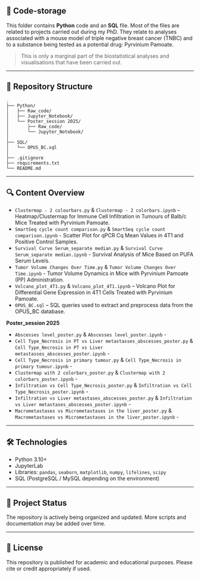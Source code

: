## 🧬 Code-storage

This folder contains **Python** code and an **SQL** file.
Most of the files are related to projects carried out during my PhD. They relate to analyses associated with a mouse model of triple negative breast cancer (TNBC) and to a substance being tested as a potential drug: Pyrvinium Pamoate. 
> This is only a marginal part of the biostatistical analyses and visualisations that have been carried out.

---

## 📁 Repository Structure

    .
    ├── Python/
    │   ├── Raw_code/
    │   ├── Jupyter_Notebook/
    │   └── Poster_session 2025/
    │       ├── Raw_code/
    │       └── Jupyter_Notebook/
    │
    ├── SQL/
    │   └── OPUS_BC.sql
    │
    ├── .gitignore
    ├── requirements.txt
    └── README.md
    
---

## 🔍 Content Overview

- `Clustermap - 2 colourbars.py` & `Clustermap - 2 colorbars.ipynb` – Heatmap/Clustermap for Immune Cell Infiltration in Tumours of Balb/c Mice Treated with Pyrvinium Pamoate.
- `SmartSeq cycle count comparison.py` & `SmartSeq cycle count comparison.ipynb` - Scatter Plot for qPCR Cq Mean Values in 4T1 and Positive Control Samples.
- `Survival Curve Serum_separate median.py` & `Survival Curve Serum_separate median.ipynb` - Survival Analysis of Mice Based on PUFA Serum Levels.
- `Tumor Volume Changes Over Time.py` & `Tumor Volume Changes Over Time.ipynb` - Tumor Volume Dynamics in Mice with Pyrvinium Pamoate (PP) Administration.
- `Volcano_plot_4T1.py` & `Volcano_plot_4T1.ipynb` – Volcano Plot for Differential Gene Expression in 4T1 Cells Treated with Pyrvinium Pamoate.
- `OPUS_BC.sql` – SQL queries used to extract and preprocess data from the OPUS_BC database.

**Poster_session 2025**
- `Abscesses level_poster.py` & `Abscesses level_poster.ipynb` -
- `Cell Type_Necrosis in PT vs Liver metastasses_abscesses_poster.py` & `Cell Type_Necrosis in PT vs Liver metastasses_abscesses_poster.ipynb` -
- `Cell Type_Necrosis in primary tumour.py` & `Cell Type_Necrosis in primary tumour.ipynb` -
- `Clustermap with 2 colorbars_poster.py` & `Clustermap with 2 colorbars_poster.ipynb` -
- `Infiltration vs Cell Type_Necrosis_poster.py` & `Infiltration vs Cell Type_Necrosis_poster.ipynb` -
- `Infiltration vs Liver metastases_abscesses_poster.py` & `Infiltration vs Liver metastases_abscesses_poster.ipynb` -
- `Macrometastases vs Micrometastases in the liver_poster.py` & `Macrometastases vs Micrometastases in the liver_poster.ipynb` -

---

## 🛠️ Technologies

- Python 3.10+
- JupyterLab
- Libraries: `pandas`, `seaborn`, `matplotlib`, `numpy`, `lifelines`, `scipy`
- SQL (PostgreSQL / MySQL depending on the environment)

---

## 📌 Project Status

The repository is actively being organized and updated. More scripts and documentation may be added over time.

---

## 📄 License

This repository is published for academic and educational purposes. Please cite or credit appropriately if used.

